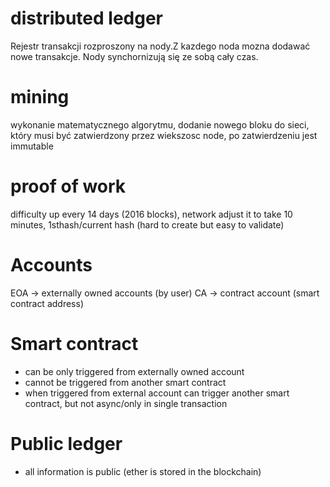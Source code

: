 # distributed ledger
  Rejestr transakcji rozproszony na nody.Z kazdego noda mozna dodawać nowe transakcje. Nody synchornizują się ze sobą cały czas.
# mining
  wykonanie matematycznego algorytmu, dodanie nowego bloku do sieci, który musi być zatwierdzony przez wiekszosc node, po zatwierdzeniu jest immutable
# proof of work
  difficulty up every 14 days (2016 blocks), network adjust it to take 10 minutes, 1sthash/current hash (hard to create but easy to validate)

# Accounts
EOA -> externally owned accounts (by user)
CA -> contract account (smart contract address)

# Smart contract
- can be only triggered from externally owned account
- cannot be triggered from another smart contract
- when triggered from external account can trigger another smart contract, but not async/only in single transaction

# Public ledger
- all information is public (ether is stored in the blockchain)



